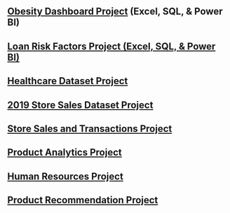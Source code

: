 ## [Obesity Dashboard Project](https://jausmy.github.io/Obesity-Dashboard/) (Excel, SQL, & Power BI)

## [Loan Risk Factors Project (Excel, SQL, & Power BI)](https://jausmy.github.io/Loan-Dashboard/)

## [Healthcare Dataset Project](https://jausmy.github.io/Healthcare/)

## [2019 Store Sales Dataset Project](https://jausmy.github.io/2019-Sales-Dataset/)

## [Store Sales and Transactions Project](https://jausmy.github.io/Store-Analytics/)

## [Product Analytics Project](https://jausmy.github.io/Product-Analytics/)

## [Human Resources Project](https://jausmy.github.io/Work-Location-Influence/)

## [Product Recommendation Project](https://jausmy.github.io/Product-Recommendation-Dashboard/)
